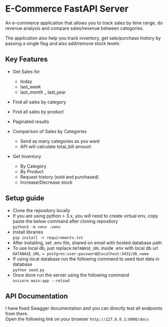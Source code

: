# E-Commerce FastAPI Server

An e-commerce application that allows you to track sales by time range, do revenue analysis and compare sales/revenue between categories.

The application also help you track inventory, get sale/purchase history by passing a single flag and also add/remove stock levels

## Key Features
- Get Sales for
    - today
    - last_week
    - last_month
    _ last_year
- Find all sales by category
- Find all sales by product
- Paginated results
- Comparison of Sales by Categories
    - Send as many categories as you want
    - API will calculate total_bill amount

- Get Inventory
    - By Category
    - By Product
    - Request history (sold and purchased)
    - Increase/Decrease stock

## Setup guide
- Clone the repository locally
- If you are using python > 3.x, you will need to create virtual env, copy paste the below command after cloning repository  
`python3 -m venv .venv`
- Install libraries  
`pip install -r requirements.txt`
- After installing, set .env file, shared on email with hosted database path
- To use local db, just replace `DATABASE_URL` inside .env with local db url  
`DATABASE_URL = postgres:user:password@localhost:5432/db_name`
- If using local database run the following command to seed test data in database  
`python seed.py`
- Once done run the server using the following command  
`uvicorn main:app --reload`

## API Documentation
I have fixed Swagger documentation and you can directly test all endpoints from there.  
Open the following link on your browser
`http://127.0.0.1:8000/docs`